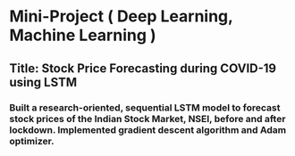 # Mini-Project ( Deep Learning, Machine Learning )
## Title: Stock Price Forecasting during COVID-19 using LSTM
### Built a research-oriented, sequential LSTM model to forecast stock prices of the Indian Stock Market, NSEI, before and after lockdown. Implemented gradient descent algorithm and Adam optimizer.
